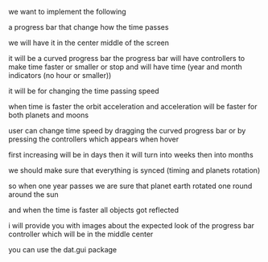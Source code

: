 we want to implement the following

a progress bar that change how the time passes

we will have it in the center middle of the screen

it will be a curved progress bar 
the progress bar will have controllers to make time faster or smaller or stop and will have time (year and month indicators (no hour or smaller))

it will be for changing the time passing speed

when time is faster the orbit acceleration and acceleration will be faster for both planets and moons

user can change time speed by dragging the curved progress bar or by pressing the controllers which appears when hover

first increasing will be in days then it will turn into weeks then into months

we should make sure that everything is synced (timing and planets rotation)

so when one year passes we are sure that planet earth rotated one round around the sun

and when the time is faster all objects got reflected

i will provide you with images about the expected look of the progress bar controller which will be in the middle center

you can use the dat.gui package